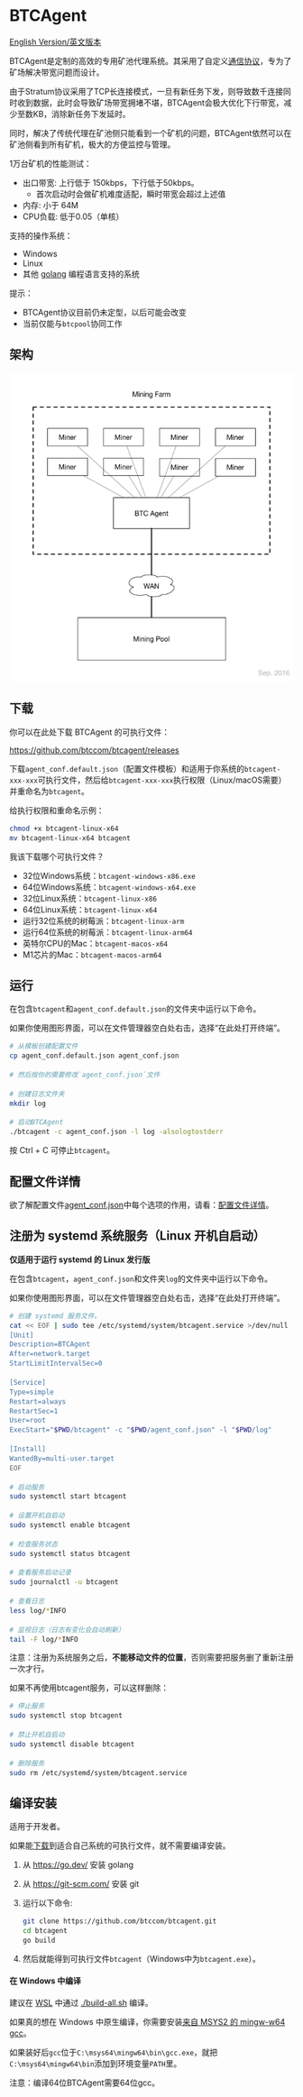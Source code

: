 # BTCAgent

[English Version/英文版本](README.md)

BTCAgent是定制的高效的专用矿池代理系统。其采用了自定义[通信协议](https://github.com/btccom/btcpool/blob/master/docs/AGENT.md)，专为了矿场解决带宽问题而设计。

由于Stratum协议采用了TCP长连接模式，一旦有新任务下发，则导致数千连接同时收到数据，此时会导致矿场带宽拥堵不堪，BTCAgent会极大优化下行带宽，减少至数KB，消除新任务下发延时。

同时，解决了传统代理在矿池侧只能看到一个矿机的问题，BTCAgent依然可以在矿池侧看到所有矿机，极大的方便监控与管理。

1万台矿机的性能测试：

* 出口带宽: 上行低于 150kbps，下行低于50kbps。
  * 首次启动时会做矿机难度适配，瞬时带宽会超过上述值
* 内存: 小于 64M
* CPU负载: 低于0.05（单核）

支持的操作系统：
* Windows
* Linux
* 其他 [golang](https://go.dev/) 编程语言支持的系统

提示：

* BTCAgent协议目前仍未定型，以后可能会改变
* 当前仅能与`btcpool`协同工作

## 架构

![架构图](docs/architecture.png)

## 下载

你可以在此处下载 BTCAgent 的可执行文件：

https://github.com/btccom/btcagent/releases

下载`agent_conf.default.json`（配置文件模板）和适用于你系统的`btcagent-xxx-xxx`可执行文件，然后给`btcagent-xxx-xxx`执行权限（Linux/macOS需要）并重命名为`btcagent`。

给执行权限和重命名示例：
```bash
chmod +x btcagent-linux-x64
mv btcagent-linux-x64 btcagent
```

我该下载哪个可执行文件？
* 32位Windows系统：`btcagent-windows-x86.exe`
* 64位Windows系统：`btcagent-windows-x64.exe`
* 32位Linux系统：`btcagent-linux-x86`
* 64位Linux系统：`btcagent-linux-x64`
* 运行32位系统的树莓派：`btcagent-linux-arm`
* 运行64位系统的树莓派：`btcagent-linux-arm64`
* 英特尔CPU的Mac：`btcagent-macos-x64`
* M1芯片的Mac：`btcagent-macos-arm64`

## 运行

在包含`btcagent`和`agent_conf.default.json`的文件夹中运行以下命令。

如果你使用图形界面，可以在文件管理器空白处右击，选择“在此处打开终端”。

```bash
# 从模板创建配置文件
cp agent_conf.default.json agent_conf.json

# 然后按你的需要修改`agent_conf.json`文件

# 创建日志文件夹
mkdir log

# 启动BTCAgent
./btcagent -c agent_conf.json -l log -alsologtostderr
```

按 Ctrl + C 可停止`btcagent`。

## 配置文件详情

欲了解配置文件[agent_conf.json](agent_conf.default.json)中每个选项的作用，请看：[配置文件详情](docs/ConfigFileDetails-zhCN.md)。

## 注册为 systemd 系统服务（Linux 开机自启动）

**仅适用于运行 systemd 的 Linux 发行版**

在包含`btcagent`，`agent_conf.json`和文件夹`log`的文件夹中运行以下命令。

如果你使用图形界面，可以在文件管理器空白处右击，选择“在此处打开终端”。

```bash
# 创建 systemd 服务文件。
cat << EOF | sudo tee /etc/systemd/system/btcagent.service >/dev/null
[Unit]
Description=BTCAgent
After=network.target
StartLimitIntervalSec=0

[Service]
Type=simple
Restart=always
RestartSec=1
User=root
ExecStart="$PWD/btcagent" -c "$PWD/agent_conf.json" -l "$PWD/log"

[Install]
WantedBy=multi-user.target
EOF

# 启动服务
sudo systemctl start btcagent

# 设置开机自启动
sudo systemctl enable btcagent

# 检查服务状态
sudo systemctl status btcagent

# 查看服务启动记录
sudo journalctl -u btcagent

# 查看日志
less log/*INFO

# 监视日志（日志有变化会自动刷新）
tail -F log/*INFO
```

注意：注册为系统服务之后，**不能移动文件的位置**，否则需要把服务删了重新注册一次才行。

如果不再使用btcagent服务，可以这样删除：

```bash
# 停止服务
sudo systemctl stop btcagent

# 禁止开机自启动
sudo systemctl disable btcagent

# 删除服务
sudo rm /etc/systemd/system/btcagent.service
```

## 编译安装

适用于开发者。

如果能[下载](https://github.com/btccom/btcagent/releases)到适合自己系统的可执行文件，就不需要编译安装。

1. 从 https://go.dev/ 安装 golang

2. 从 https://git-scm.com/ 安装 git

3. 运行以下命令:
   ```bash
   git clone https://github.com/btccom/btcagent.git
   cd btcagent
   go build
   ```

4. 然后就能得到可执行文件`btcagent`（Windows中为`btcagent.exe`）。

#### 在 Windows 中编译

建议在 [WSL](https://aka.ms/wsl) 中通过 [./build-all.sh](./build-all.sh) 编译。

如果真的想在 Windows 中原生编译，你需要安装[来自 MSYS2 的 mingw-w64 gcc](https://www.mingw-w64.org/downloads/#msys2)。

如果装好后`gcc`位于`C:\msys64\mingw64\bin\gcc.exe`，就把`C:\msys64\mingw64\bin`添加到环境变量`PATH`里。

注意：编译64位BTCAgent需要64位gcc。
